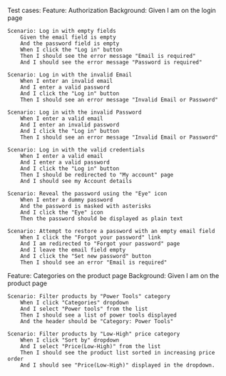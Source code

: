 Test cases:
Feature: Authorization
Background:
Given I am on the login page

    Scenario: Log in with empty fields
        Given the email field is empty
        And the password field is empty
        When I click the "Log in" button
        Then I should see the error message "Email is required"
        And I should see the error message "Password is required"

    Scenario: Log in with the invalid Email
        When I enter an invalid email
        And I enter a valid password
        And I click the "Log in" button
        Then I should see an error message "Invalid Email or Password"

    Scenario: Log in with the invalid Password
        When I enter a valid email
        And I enter an invalid password
        And I click the "Log in" button
        Then I should see an error message "Invalid Email or Password"

    Scenario: Log in with the valid credentials
        When I enter a valid email
        And I enter a valid password
        And I click the "Log in" button
        Then I should be redirected to "My account" page
        And I should see my Account details

    Scenario: Reveal the password using the "Eye" icon
        When I enter a dummy password
        And the password is masked with asterisks
        And I click the "Eye" icon
        Then the password should be displayed as plain text

    Scenario: Attempt to restore a password with an empty email field
        When I click the "Forgot your password" link
        And I am redirected to "Forgot your password" page
        And I leave the email field empty
        And I click the "Set new password" button
        Then I should see an error "Email is required"

Feature: Categories on the product page
Background:
Given I am on the product page

    Scenario: Filter products by "Power Tools" category
        When I click "Categories" dropdown
        And I select "Power tools" from the list
        Then I should see a list of power tools displayed
        And the header should be "Category: Power Tools"

    Scenario: Filter products by "Low-High" price category
        When I click "Sort by" dropdown
        And I select "Price(Low-High)" from the list
        Then I should see the product list sorted in increasing price order
        And I should see "Price(Low-High)" displayed in the dropdown.
